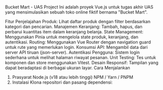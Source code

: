 Bucket Mart - UAS Project
Ini adalah proyek Vue.js untuk tugas akhir UAS yang mensimulasikan sebuah toko online fiktif bernama "Bucket Mart".

Fitur
Penjelajahan Produk: Lihat daftar produk dengan filter berdasarkan kategori dan pencarian.
Manajemen Keranjang: Tambah, hapus, dan perbarui kuantitas item dalam keranjang belanja.
State Management: Menggunakan Pinia untuk mengelola state produk, keranjang, dan autentikasi.
Routing: Menggunakan Vue Router dengan navigation guard untuk rute yang memerlukan login.
Konsumsi API: Mengambil data dari server API tiruan (json-server).
Autentikasi Pengguna: Sistem login sederhana untuk melihat halaman riwayat pesanan.
Unit Testing: Tes untuk komponen dan store menggunakan Vitest.
Desain Responsif: Tampilan yang dapat beradaptasi di berbagai ukuran layar.
Cara Menjalankan
1. Prasyarat
Node.js (v18 atau lebih tinggi)
NPM / Yarn / PNPM
2. Instalasi
Klona repositori dan pasang dependensi:

